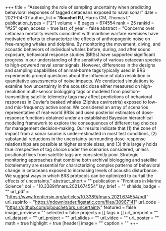 +++
title = "Assessing the role of sampling uncertainty when predicting behavioral responses of tagged cetaceans exposed to naval sonar"
date = 2021-04-07
author_list = "<b>Bouchet PJ</b>, Harris CM, Thomas L"
publication_types = ["2"]
volume = 8
pages = 674554
rank = 25
rankid = "#25"
open_access = true
last_of_year = false
abstract = "Concerns over cetacean mortality events coincident with maritime warfare exercises have motivated efforts to characterize the effects of anthropogenic noise on free-ranging whales and dolphins. By monitoring the movement, diving, and acoustic behaviors of individual whales before, during, and after sound exposure, behavioral response studies (BRSs) have supported significant progress in our understanding of the sensitivity of various cetacean species to high-powered naval sonar signals. However, differences in the designs and sampling capabilities of animal-borne tags typically used in BRS experiments prompt questions about the influence of data resolution in quantitative assessments of noise impacts. We conducted simulations to examine how uncertainty in the acoustic dose either measured on high-resolution multi-sensor biologging tags or modeled from position-transmitting satellite telemetry tags may affect predictions of behavioral responses in Cuvier’s beaked whales (Ziphius cavirostris) exposed to low- and mid-frequency active sonar. We considered an array of scenarios representative of real-world BRSs and used posterior estimates of dose-response functions obtained under an established Bayesian hierarchical modeling framework to explore the consequences of different tag choices for management decision-making. Our results indicate that (1) the zone of impact from a sonar source is under-estimated in most test conditions, (2) substantial reductions in the uncertainty surrounding dose-response relationships are possible at higher sample sizes, and (3) this largely holds true irrespective of tag choice under the scenarios considered, unless positional fixes from satellite tags are consistently poor. Strategic monitoring approaches that combine both archival biologging and satellite biotelemetry are essential for characterizing complex patterns of behavioral change in cetaceans exposed to increasing levels of acoustic disturbance. We suggest ways in which BRS protocols can be optimized to curtail the effects of uncertainty."
abstract_short = ""
publication = "Frontiers in Marine Science"
doi = "10.3389/fmars.2021.674554"
lay_brief = ""
shields_badge = ""
url_pdf = "https://www.frontiersin.org/articles/10.3389/fmars.2021.674554/pdf"
url_supinfo = "https://ndownloader.figstatic.com/files/30967141"
url_code = "https://github.com/pjbouchet/brs_uncertainty"
featured = false
image_preview = ""
selected = false
projects = []
tags = []
url_preprint = ""
url_dataset = ""
url_project = ""
url_slides = ""
url_video = ""
url_poster = ""
math = true
highlight = true
[header]
image = ""
caption = ""
+++
